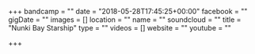 +++
bandcamp = ""
date = "2018-05-28T17:45:25+00:00"
facebook = ""
gigDate = ""
images = []
location = ""
name = ""
soundcloud = ""
title = "Nunki Bay Starship"
type = ""
videos = []
website = ""
youtube = ""

+++
